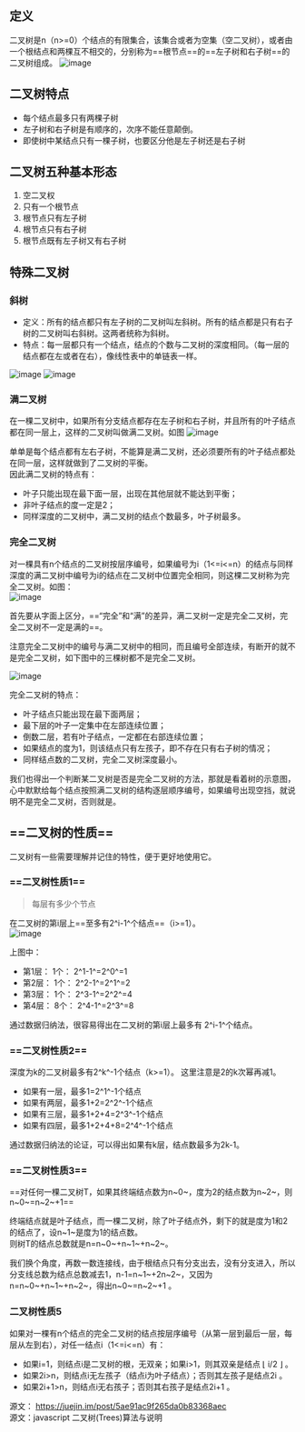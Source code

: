 ## 定义
二叉树是n（n>=0）个结点的有限集合，该集合或者为空集（空二叉树），或者由一个根结点和两棵互不相交的，分别称为==根节点==的==左子树和右子树==的二叉树组成。
![image](https://note.youdao.com/yws/public/resource/974c502c0eb250bc7e4d052c76f971d8/xmlnote/BD18990F89CA40AEAE4FA7B602A1B56C/14936)


## 二叉树特点
- 每个结点最多只有两棵子树
- 左子树和右子树是有顺序的，次序不能任意颠倒。
- 即使树中某结点只有一棵子树，也要区分他是左子树还是右子树

## 二叉树五种基本形态
1. 空二叉权
2. 只有一个根节点
3. 根节点只有左子树
4. 根节点只有右子树
5. 根节点既有左子树又有右子树

## 特殊二叉树
### 斜树
- 定义：所有的结点都只有左子树的二叉树叫左斜树。所有的结点都是只有右子树的二叉树叫右斜树。这两者统称为斜树。
- 特点：每一层都只有一个结点，结点的个数与二叉树的深度相同。（每一层的结点都在左或者在右），像线性表中的单链表一样。

![image](https://user-gold-cdn.xitu.io/2018/5/2/1631e908b98809ac?imageView2/0/w/1280/h/960/format/webp/ignore-error/1)
![image](https://user-gold-cdn.xitu.io/2018/5/2/1631e908b9ed9686?imageView2/0/w/1280/h/960/format/webp/ignore-error/1)

### 满二叉树
在一棵二叉树中，如果所有分支结点都存在左子树和右子树，并且所有的叶子结点都在同一层上，这样的二叉树叫做满二叉树。如图
![image](https://user-gold-cdn.xitu.io/2018/5/2/1631e908b9cab0d6?imageView2/0/w/1280/h/960/format/webp/ignore-error/1)

单单是每个结点都有左右子树，不能算是满二叉树，还必须要所有的叶子结点都处在同一层，这样就做到了二叉树的平衡。  
因此满二叉树的特点有：

- 叶子只能出现在最下面一层，出现在其他层就不能达到平衡；
- 非叶子结点的度一定是2；
- 同样深度的二叉树中，满二叉树的结点个数最多，叶子树最多。

### 完全二叉树
对一棵具有n个结点的二叉树按层序编号，如果编号为i（1<=i<=n）的结点与同样深度的满二叉树中编号为i的结点在二叉树中位置完全相同，则这棵二叉树称为完全二叉树。如图：  
![image](https://user-gold-cdn.xitu.io/2018/5/2/1631e908ba04daf3?imageView2/0/w/1280/h/960/format/webp/ignore-error/1)

首先要从字面上区分，==“完全”和“满”的差异，满二叉树一定是完全二叉树，完全二叉树不一定是满的==。

注意完全二叉树中的编号与满二叉树中的相同，而且编号全部连续，有断开的就不是完全二叉树，如下图中的三棵树都不是完全二叉树。


![image](https://user-gold-cdn.xitu.io/2018/5/2/1631e908d38973b8?imageView2/0/w/1280/h/960/format/webp/ignore-error/1)

完全二叉树的特点：

- 叶子结点只能出现在最下面两层；
- 最下层的叶子一定集中在左部连续位置；
- 倒数二层，若有叶子结点，一定都在右部连续位置；
- 如果结点的度为1，则该结点只有左孩子，即不存在只有右子树的情况；
- 同样结点数的二叉树，完全二叉树深度最小。

我们也得出一个判断某二叉树是否是完全二叉树的方法，那就是看着树的示意图，心中默默给每个结点按照满二叉树的结构逐层顺序编号，如果编号出现空挡，就说明不是完全二叉树，否则就是。

## ==二叉树的性质==

二叉树有一些需要理解并记住的特性，便于更好地使用它。

### ==二叉树性质1==
> 每层有多少个节点

在二叉树的第i层上==至多有2^i-1^个结点==（i>=1）。  
![image](https://user-gold-cdn.xitu.io/2018/5/2/1631e908b9cab0d6?imageView2/0/w/1280/h/960/format/webp/ignore-error/1)

上图中：
- 第1层： 1个： 2^1-1^=2^0^=1
- 第2层： 1个： 2^2-1^=2^1^=2
- 第3层： 1个： 2^3-1^=2^2^=4
- 第4层： 8个： 2^4-1^=2^3^=8  

通过数据归纳法，很容易得出在二叉树的第i层上最多有 2^i-1^个结点。


### ==二叉树性质2==
深度为k的二叉树最多有2^k^-1个结点（k>=1）。
这里注意是2的k次幂再减1。
- 如果有一层，最多1=2^1^-1个结点
- 如果有两层，最多1+2=2^2^-1个结点
- 如果有三层，最多1+2+4=2^3^-1个结点
- 如果有四层，最多1+2+4+8=2^4^-1个结点  

通过数据归纳法的论证，可以得出如果有k层，结点数最多为2k-1。

### ==二叉树性质3==
==对任何一棵二叉树T，如果其终端结点数为n~0~，度为2的结点数为n~2~，则n~0~=n~2~+1==   

终端结点就是叶子结点，而一棵二叉树，除了叶子结点外，剩下的就是度为1和2的结点了，设n~1~是度为1的结点数。  
则树T的结点总数就是n=n~0~+n~1~+n~2~。

我们换个角度，再数一数连接线，由于根结点只有分支出去，没有分支进入，所以分支线总数为结点总数减去1，n-1=n~1~+2n~2~，又因为n=n~0~+n~1~+n~2~，得出n~0~=n~2~+1 。

### 二叉树性质5
如果对一棵有n个结点的完全二叉树的结点按层序编号（从第一层到最后一层，每层从左到右），对任一结点i（1<=i<=n）有：

- 如果i=1，则结点i是二叉树的根，无双亲；如果i>1，则其双亲是结点 ⌊ i/2 ⌋ 。
- 如果2i>n，则结点i无左孩子（结点i为叶子结点）；否则其左孩子是结点2i 。
- 如果2i+1>n，则结点i无右孩子；否则其右孩子是结点2i+1 。

源文： https://juejin.im/post/5ae91ac9f265da0b83368aec  
源文：javascript 二叉树(Trees)算法与说明